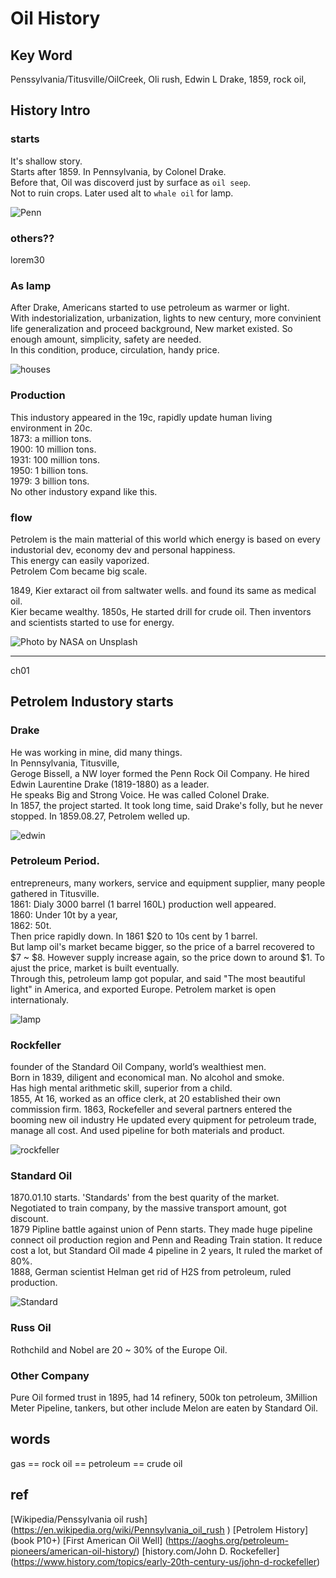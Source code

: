 





























# Oil History
## Key Word
Penssylvania/Titusville/OilCreek, Oli rush, Edwin L Drake, 1859, rock oil,
## History Intro
### starts
It's shallow story.  
Starts after 1859. In Pennsylvania, by Colonel Drake.  
Before that, Oil was discoverd just by surface as `oil seep`.  
Not to ruin crops. Later used alt to `whale oil` for lamp.  


![Penn](img/penn.png)


### others??
lorem30
### As lamp
After Drake, Americans started to use petroleum as warmer or light.  
With indestorialization, urbanization, lights to new century, 
more convinient life generalization and proceed background,
New market existed. 
So enough amount, simplicity, safety are needed.  
In this condition, produce, circulation, handy price.  

![houses](img/houses.jpg)

### Production
This industory appeared in the 19c, rapidly update human living 
environment in 20c.  
1873: a million tons.  
1900: 10 million tons.  
1931: 100 million tons.  
1950: 1 billion tons.  
1979: 3 billion tons.  
No other industory expand like this.
### flow
Petrolem is the main matterial of this world which energy is based on 
every industorial dev, economy dev and personal happiness.  
This energy can easily vaporized.  
Petrolem Com became big scale.  

1849, Kier extaract oil from saltwater wells. 
and found its same as medical oil.  
Kier became wealthy. 
1850s, He started drill for crude oil. 
Then inventors and scientists started to use for energy.  


![Photo by NASA on Unsplash](img/nasa.jpg)



---
ch01
## Petrolem Industory starts
### Drake
He was working in mine, did many things.  
In Pennsylvania, Titusville,  
Geroge Bissell, a NW loyer formed the Penn Rock Oil Company.
He hired Edwin Laurentine Drake (1819-1880) as a leader.  
He speaks Big and Strong Voice. He was called Colonel Drake.  
In 1857, the project started. It took long time, said Drake's folly, 
but he never stopped. In 1859.08.27, Petrolem welled up.  


![edwin](img/EdwinDrakePortrait.jpg)

### Petroleum Period.
entrepreneurs, many workers, service and equipment supplier, 
many people gathered in Titusville.  
1861: Dialy 3000 barrel (1 barrel 160L) production well appeared.  
1860: Under 10t by a year,  
1862: 50t.  
Then price rapidly down. In 1861 $20 to 10s cent by 1 barrel.  
But lamp oil's market became bigger, so the price of a barrel 
recovered to $7 ~ $8. However supply increase again, so the price 
down to around $1. To ajust the price, market is built eventually.  
Through this, petroleum lamp got popular, and said "The most beautiful
light" in America, and exported Europe. Petrolem market is open 
internationaly.  


![lamp](img/lamp.jpeg)


### Rockfeller
founder of the Standard Oil Company, world’s wealthiest men.  
Born in 1839, diligent and economical man. No alcohol and smoke.  
Has high mental arithmetic skill, superior from a child.  
1855, At 16, worked as an office clerk, at 20 established their own commission firm. 
1863, Rockefeller and several partners entered the booming new oil industry 
He updated every quipment for petroleum trade, manage all cost. And used pipeline for 
both materials and product.

![rockfeller](img/rock.jpg)

### Standard Oil
1870.01.10 starts. 'Standards' from the best quarity of the market. Negotiated to 
train company, by the massive transport amount, got discount.  
1879 Pipline battle against union of Penn starts. They made huge pipeline 
connect oil production region and Penn and Reading Train station. 
It reduce cost a lot, but Standard Oil made 4 pipeline in 2 years, 
It ruled the market of 80%.  
1888, German scientist Helman get rid of H2S from petroleum, ruled production.  


![Standard](img/standard.jpg)

### Russ Oil
Rothchild and Nobel are 20 ~ 30% of the Europe Oil. 

### Other Company
Pure Oil formed trust in 1895, had 14 refinery, 500k ton petroleum, 
3Million Meter Pipeline, tankers, but other include Melon are eaten 
by Standard Oil.  



## words
gas == rock oil == petroleum == crude oil

## ref
[Wikipedia/Penssylvania oil rush]
(https://en.wikipedia.org/wiki/Pennsylvania_oil_rush )
[Petrolem History]
(book P10+)
[First American Oil Well]
(https://aoghs.org/petroleum-pioneers/american-oil-history/)
[history.com/John D. Rockefeller]
(https://www.history.com/topics/early-20th-century-us/john-d-rockefeller)


